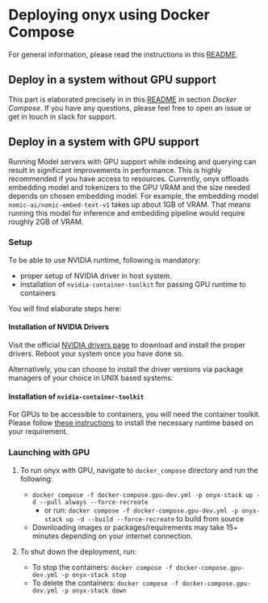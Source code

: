 <!-- onyx_METADATA={"link": "https://github.com/onyx-ai/onyx/blob/main/deployment/docker_compose/README.md"} -->

# Deploying onyx using Docker Compose

For general information, please read the instructions in this [README](https://github.com/onyx-ai/onyx/blob/main/deployment/README.md).

## Deploy in a system without GPU support
This part is elaborated precisely in  in this [README](https://github.com/onyx-ai/onyx/blob/main/deployment/README.md) in section *Docker Compose*. If you have any questions, please feel free to open an issue or get in touch in slack for support.

## Deploy in a system with GPU support
Running Model servers with GPU support while indexing and querying can result in significant improvements in performance. This is highly recommended if you have access to resources. Currently, onyx offloads embedding model and tokenizers to the GPU VRAM and the size needed depends on chosen embedding model. For example, the embedding model `nomic-ai/nomic-embed-text-v1` takes up about 1GB of VRAM. That means running this model for inference and embedding pipeline would require roughly 2GB of VRAM.

### Setup
To be able to use NVIDIA runtime, following is mandatory:
- proper setup of NVIDIA driver in host system.
- installation of `nvidia-container-toolkit` for passing GPU runtime to containers

You will find elaborate steps here:

#### Installation of NVIDIA Drivers
Visit the official [NVIDIA drivers page](https://www.nvidia.com/Download/index.aspx) to download and install the proper drivers. Reboot your system once you have done so.

Alternatively, you can choose to install the driver versions via package managers of your choice in UNIX based systems. 

#### Installation of `nvidia-container-toolkit`

For GPUs to be accessible to containers, you will need the container toolkit. Please follow [these instructions](https://docs.nvidia.com/datacenter/cloud-native/container-toolkit/latest/install-guide.html) to install the necessary runtime based on your requirement.

### Launching with GPU

1. To run onyx with GPU, navigate to `docker_compose` directory and run the following:
   - `docker compose -f docker-compose.gpu-dev.yml -p onyx-stack up -d --pull always --force-recreate`
      - or run: `docker compose -f docker-compose.gpu-dev.yml -p onyx-stack up -d --build --force-recreate`
to build from source
   - Downloading images or packages/requirements may take 15+ minutes depending on your internet connection.


2. To shut down the deployment, run:
   - To stop the containers: `docker compose -f docker-compose.gpu-dev.yml -p onyx-stack stop`
   - To delete the containers: `docker compose -f docker-compose.gpu-dev.yml -p onyx-stack down`
